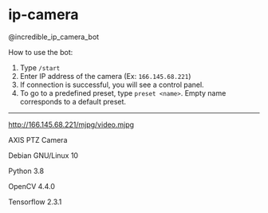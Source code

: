 # ip-camera

@incredible_ip_camera_bot

How to use the bot:
1. Type `/start`
2. Enter IP address of the camera (Ex: `166.145.68.221`)
3. If connection is successful, you will see a control panel.
4. To go to a predefined preset, type `preset <name>`. Empty name corresponds to a default preset.

---

http://166.145.68.221/mjpg/video.mjpg

AXIS PTZ Camera

Debian GNU/Linux 10

Python 3.8

OpenCV 4.4.0

Tensorflow 2.3.1
